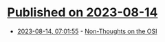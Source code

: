 # [Published on 2023-08-14](index.md)

* [2023-08-14, 07:01:55](https://lobste.rs/s/nqupwf/non_thoughts_on_osi) - [Non-Thoughts on the OSI](https://yakshav.es/non-thoughts-on-the-osi/)
